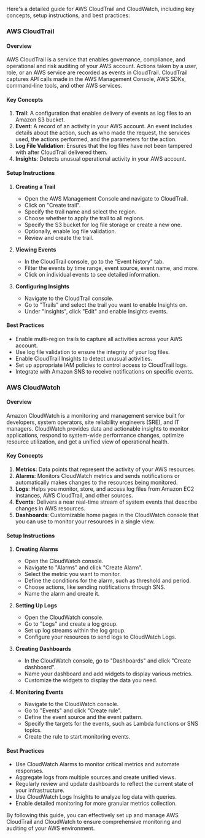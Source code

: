 Here's a detailed guide for AWS CloudTrail and CloudWatch, including key concepts, setup instructions, and best practices:

### AWS CloudTrail

#### Overview

AWS CloudTrail is a service that enables governance, compliance, and operational and risk auditing of your AWS account. Actions taken by a user, role, or an AWS service are recorded as events in CloudTrail. CloudTrail captures API calls made in the AWS Management Console, AWS SDKs, command-line tools, and other AWS services.

#### Key Concepts

1. **Trail**: A configuration that enables delivery of events as log files to an Amazon S3 bucket.
2. **Event**: A record of an activity in your AWS account. An event includes details about the action, such as who made the request, the services used, the actions performed, and the parameters for the action.
3. **Log File Validation**: Ensures that the log files have not been tampered with after CloudTrail delivered them.
4. **Insights**: Detects unusual operational activity in your AWS account.

#### Setup Instructions

1. **Creating a Trail**
   - Open the AWS Management Console and navigate to CloudTrail.
   - Click on "Create trail".
   - Specify the trail name and select the region.
   - Choose whether to apply the trail to all regions.
   - Specify the S3 bucket for log file storage or create a new one.
   - Optionally, enable log file validation.
   - Review and create the trail.

2. **Viewing Events**
   - In the CloudTrail console, go to the "Event history" tab.
   - Filter the events by time range, event source, event name, and more.
   - Click on individual events to see detailed information.

3. **Configuring Insights**
   - Navigate to the CloudTrail console.
   - Go to "Trails" and select the trail you want to enable Insights on.
   - Under "Insights", click "Edit" and enable Insights events.

#### Best Practices

- Enable multi-region trails to capture all activities across your AWS account.
- Use log file validation to ensure the integrity of your log files.
- Enable CloudTrail Insights to detect unusual activities.
- Set up appropriate IAM policies to control access to CloudTrail logs.
- Integrate with Amazon SNS to receive notifications on specific events.

### AWS CloudWatch

#### Overview

Amazon CloudWatch is a monitoring and management service built for developers, system operators, site reliability engineers (SRE), and IT managers. CloudWatch provides data and actionable insights to monitor applications, respond to system-wide performance changes, optimize resource utilization, and get a unified view of operational health.

#### Key Concepts

1. **Metrics**: Data points that represent the activity of your AWS resources.
2. **Alarms**: Monitors CloudWatch metrics and sends notifications or automatically makes changes to the resources being monitored.
3. **Logs**: Helps you monitor, store, and access log files from Amazon EC2 instances, AWS CloudTrail, and other sources.
4. **Events**: Delivers a near real-time stream of system events that describe changes in AWS resources.
5. **Dashboards**: Customizable home pages in the CloudWatch console that you can use to monitor your resources in a single view.

#### Setup Instructions

1. **Creating Alarms**
   - Open the CloudWatch console.
   - Navigate to "Alarms" and click "Create Alarm".
   - Select the metric you want to monitor.
   - Define the conditions for the alarm, such as threshold and period.
   - Choose actions, like sending notifications through SNS.
   - Name the alarm and create it.

2. **Setting Up Logs**
   - Open the CloudWatch console.
   - Go to "Logs" and create a log group.
   - Set up log streams within the log group.
   - Configure your resources to send logs to CloudWatch Logs.

3. **Creating Dashboards**
   - In the CloudWatch console, go to "Dashboards" and click "Create dashboard".
   - Name your dashboard and add widgets to display various metrics.
   - Customize the widgets to display the data you need.

4. **Monitoring Events**
   - Navigate to the CloudWatch console.
   - Go to "Events" and click "Create rule".
   - Define the event source and the event pattern.
   - Specify the targets for the events, such as Lambda functions or SNS topics.
   - Create the rule to start monitoring events.

#### Best Practices

- Use CloudWatch Alarms to monitor critical metrics and automate responses.
- Aggregate logs from multiple sources and create unified views.
- Regularly review and update dashboards to reflect the current state of your infrastructure.
- Use CloudWatch Logs Insights to analyze log data with queries.
- Enable detailed monitoring for more granular metrics collection.

By following this guide, you can effectively set up and manage AWS CloudTrail and CloudWatch to ensure comprehensive monitoring and auditing of your AWS environment.
